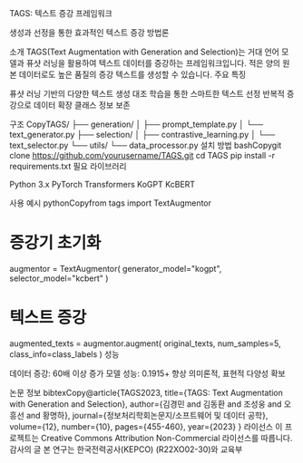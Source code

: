 TAGS: 텍스트 증강 프레임워크

생성과 선정을 통한 효과적인 텍스트 증강 방법론

소개
TAGS(Text Augmentation with Generation and Selection)는 거대 언어 모델과 퓨샷 러닝을 활용하여 텍스트 데이터를 증강하는 프레임워크입니다. 적은 양의 원본 데이터로도 높은 품질의 증강 텍스트를 생성할 수 있습니다.
주요 특징

퓨샷 러닝 기반의 다양한 텍스트 생성
대조 학습을 통한 스마트한 텍스트 선정
반복적 증강으로 데이터 확장
클래스 정보 보존

구조
CopyTAGS/
├── generation/
│   ├── prompt_template.py
│   └── text_generator.py
├── selection/
│   ├── contrastive_learning.py
│   └── text_selector.py
└── utils/
    └── data_processor.py
설치 방법
bashCopygit clone https://github.com/yourusername/TAGS.git
cd TAGS
pip install -r requirements.txt
필요 라이브러리

Python 3.x
PyTorch
Transformers
KoGPT
KcBERT

사용 예시
pythonCopyfrom tags import TextAugmentor

# 증강기 초기화
augmentor = TextAugmentor(
    generator_model="kogpt",
    selector_model="kcbert"
)

# 텍스트 증강
augmented_texts = augmentor.augment(
    original_texts,
    num_samples=5,
    class_info=class_labels
)
성능

데이터 증강: 60배 이상 증가
모델 성능: 0.1915+ 향상
의미론적, 표현적 다양성 확보

논문 정보
bibtexCopy@article{TAGS2023,
    title={TAGS: Text Augmentation with Generation and Selection},
    author={김경민 and 김동환 and 조성웅 and 오흥선 and 황명하},
    journal={정보처리학회논문지/소프트웨어 및 데이터 공학},
    volume={12},
    number={10},
    pages={455-460},
    year={2023}
}
라이선스
이 프로젝트는 Creative Commons Attribution Non-Commercial 라이선스를 따릅니다.
감사의 글
본 연구는 한국전력공사(KEPCO) (R22XO02-30)와 교육부
